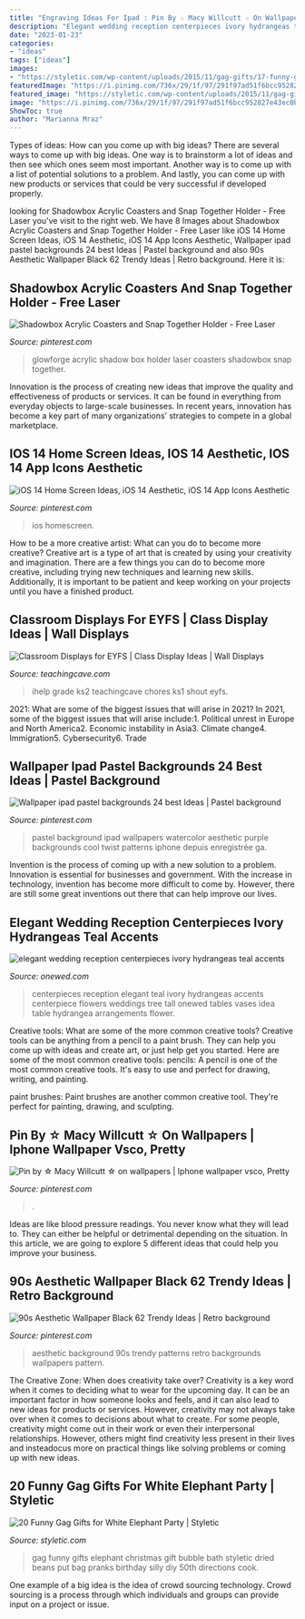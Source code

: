 ```yaml
---
title: "Engraving Ideas For Ipad : Pin By ☆ Macy Willcutt ☆ On Wallpapers"
description: "Elegant wedding reception centerpieces ivory hydrangeas teal accents"
date: "2023-01-23"
categories:
- "ideas"
tags: ["ideas"]
images:
- "https://styletic.com/wp-content/uploads/2015/11/gag-gifts/17-funny-gag-gifts.jpg"
featuredImage: "https://i.pinimg.com/736x/29/1f/97/291f97ad51f6bcc952827e43ec0b85ea.jpg"
featured_image: "https://styletic.com/wp-content/uploads/2015/11/gag-gifts/17-funny-gag-gifts.jpg"
image: "https://i.pinimg.com/736x/29/1f/97/291f97ad51f6bcc952827e43ec0b85ea.jpg"
ShowToc: true
author: "Marianna Mraz"
---
```



Types of ideas: How can you come up with big ideas?
There are several ways to come up with big ideas. One way is to brainstorm a lot of ideas and then see which ones seem most important. Another way is to come up with a list of potential solutions to a problem. And lastly, you can come up with new products or services that could be very successful if developed properly.

	

		
looking for Shadowbox Acrylic Coasters and Snap Together Holder - Free Laser you've visit to the right web. We have 8 Images about Shadowbox Acrylic Coasters and Snap Together Holder - Free Laser like iOS 14 Home Screen Ideas, iOS 14 Aesthetic, iOS 14 App Icons Aesthetic, Wallpaper ipad pastel backgrounds 24 best Ideas | Pastel background and also 90s Aesthetic Wallpaper Black 62 Trendy Ideas | Retro background. Here it is:
		
    
## Shadowbox Acrylic Coasters And Snap Together Holder - Free Laser

<img loading=lazy src="https://i.pinimg.com/736x/1b/3f/c7/1b3fc7c549b51276b15be33729432290.jpg" onerror="this.onerror=null;this.src='https://tse4.mm.bing.net/th?id=OIP.c78zF2V1BFfbfj1XKJKilQHaJ4&amp;pid=15.1';" alt="Shadowbox Acrylic Coasters and Snap Together Holder - Free Laser">

_Source: pinterest.com_

>glowforge acrylic shadow box holder laser coasters shadowbox snap together. 

	

Innovation is the process of creating new ideas that improve the quality and effectiveness of products or services. It can be found in everything from everyday objects to large-scale businesses. In recent years, innovation has become a key part of many organizations’ strategies to compete in a global marketplace.

    
## IOS 14 Home Screen Ideas, IOS 14 Aesthetic, IOS 14 App Icons Aesthetic

<img loading=lazy src="https://i.pinimg.com/736x/c6/6a/14/c66a14c0e5b915f0426e613bf964bfc9.jpg" onerror="this.onerror=null;this.src='https://tse1.mm.bing.net/th?id=OIP.zH6mVJYn68VNkdk6cMMFdQHaQB&amp;pid=15.1';" alt="iOS 14 Home Screen Ideas, iOS 14 Aesthetic, iOS 14 App Icons Aesthetic">

_Source: pinterest.com_

>ios homescreen. 

	

How to be a more creative artist: What can you do to become more creative?
Creative art is a type of art that is created by using your creativity and imagination. There are a few things you can do to become more creative, including trying new techniques and learning new skills. Additionally, it is important to be patient and keep working on your projects until you have a finished product.

    
## Classroom Displays For EYFS | Class Display Ideas | Wall Displays

<img loading=lazy src="https://www.teachingcave.com/wp-content/uploads/2013/10/ihelp1.jpg" onerror="this.onerror=null;this.src='https://tse1.mm.bing.net/th?id=OIP.jz-K9hgKZfxAyzBIi7K_ZQHaJ3&amp;pid=15.1';" alt="Classroom Displays for EYFS | Class Display Ideas | Wall Displays">

_Source: teachingcave.com_

>ihelp grade ks2 teachingcave chores ks1 shout eyfs. 

	

2021: What are some of the biggest issues that will arise in 2021?
In 2021, some of the biggest issues that will arise include:1. Political unrest in Europe and North America2. Economic instability in Asia3. Climate change4. Immigration5. Cybersecurity6. Trade
    
## Wallpaper Ipad Pastel Backgrounds 24 Best Ideas | Pastel Background

<img loading=lazy src="https://i.pinimg.com/736x/29/1f/97/291f97ad51f6bcc952827e43ec0b85ea.jpg" onerror="this.onerror=null;this.src='https://tse1.mm.bing.net/th?id=OIP.4GMswTgSW2Pjny5UB7rA2wAAAA&amp;pid=15.1';" alt="Wallpaper ipad pastel backgrounds 24 best Ideas | Pastel background">

_Source: pinterest.com_

>pastel background ipad wallpapers watercolor aesthetic purple backgrounds cool twist patterns iphone depuis enregistrée ga. 

	

Invention is the process of coming up with a new solution to a problem. Innovation is essential for businesses and government. With the increase in technology, invention has become more difficult to come by. However, there are still some great inventions out there that can help improve our lives.

    
## Elegant Wedding Reception Centerpieces Ivory Hydrangeas Teal Accents

<img loading=lazy src="http://wedding-pictures.onewed.com/match/images/48252/elegant-wedding-reception-centerpieces-ivory-hydrangeas-teal-accents.original.jpg?1379137515" onerror="this.onerror=null;this.src='https://tse4.mm.bing.net/th?id=OIP.9GU362fMLy-ALtCNpSeRowHaLH&amp;pid=15.1';" alt="elegant wedding reception centerpieces ivory hydrangeas teal accents">

_Source: onewed.com_

>centerpieces reception elegant teal ivory hydrangeas accents centerpiece flowers weddings tree tall onewed tables vases idea table hydrangea arrangements flower. 

	

Creative tools: What are some of the more common creative tools?
Creative tools can be anything from a pencil to a paint brush. They can help you come up with ideas and create art, or just help get you started. Here are some of the most common creative tools:
pencils: A pencil is one of the most common creative tools. It's easy to use and perfect for drawing, writing, and painting.

paint brushes: Paint brushes are another common creative tool. They're perfect for painting, drawing, and sculpting.

    
## Pin By ☆ Macy Willcutt ☆ On Wallpapers | Iphone Wallpaper Vsco, Pretty

<img loading=lazy src="https://i.pinimg.com/736x/81/cc/f3/81ccf338654548de265a28c64fcadec1.jpg" onerror="this.onerror=null;this.src='https://tse2.mm.bing.net/th?id=OIP.T4lL2KyOFtsRxBMoflVbvQHaKd&amp;pid=15.1';" alt="Pin by ☆ Macy Willcutt ☆ on wallpapers | Iphone wallpaper vsco, Pretty">

_Source: pinterest.com_

>. 

	

Ideas are like blood pressure readings. You never know what they will lead to. They can either be helpful or detrimental depending on the situation. In this article, we are going to explore 5 different ideas that could help you improve your business.

    
## 90s Aesthetic Wallpaper Black 62 Trendy Ideas | Retro Background

<img loading=lazy src="https://i.pinimg.com/736x/b5/3c/08/b53c081b6003f7feecb65c822bc77035.jpg" onerror="this.onerror=null;this.src='https://tse2.mm.bing.net/th?id=OIP.y1kjFYoF1TMUfwHn4-iVMQAAAA&amp;pid=15.1';" alt="90s Aesthetic Wallpaper Black 62 Trendy Ideas | Retro background">

_Source: pinterest.com_

>aesthetic background 90s trendy patterns retro backgrounds wallpapers pattern. 

	

The Creative Zone: When does creativity take over?
Creativity is a key word when it comes to deciding what to wear for the upcoming day. It can be an important factor in how someone looks and feels, and it can also lead to new ideas for products or services. However, creativity may not always take over when it comes to decisions about what to create. For some people, creativity might come out in their work or even their interpersonal relationships. However, others might find creativity less present in their lives and insteadocus more on practical things like solving problems or coming up with new ideas.

    
## 20 Funny Gag Gifts For White Elephant Party | Styletic

<img loading=lazy src="https://styletic.com/wp-content/uploads/2015/11/gag-gifts/17-funny-gag-gifts.jpg" onerror="this.onerror=null;this.src='https://tse1.mm.bing.net/th?id=OIP.R9tKX1iEvSR-REiGl0ehNwHaJK&amp;pid=15.1';" alt="20 Funny Gag Gifts for White Elephant Party | Styletic">

_Source: styletic.com_

>gag funny gifts elephant christmas gift bubble bath styletic dried beans put bag pranks birthday silly diy 50th directions cook. 

	

One example of a big idea is the idea of crowd sourcing technology. Crowd sourcing is a process through which individuals and groups can provide input on a project or issue.

